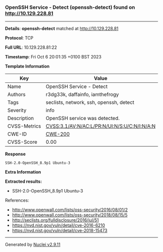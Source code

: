 ### OpenSSH Service - Detect (openssh-detect) found on http://10.129.228.81

----
**Details**: **openssh-detect** matched at http://10.129.228.81

**Protocol**: TCP

**Full URL**: 10.129.228.81:22

**Timestamp**: Fri Oct 6 20:01:35 +0100 BST 2023

**Template Information**

| Key | Value |
| --- | --- |
| Name | OpenSSH Service - Detect |
| Authors | r3dg33k, daffainfo, iamthefrogy |
| Tags | seclists, network, ssh, openssh, detect |
| Severity | info |
| Description | OpenSSH service was detected.<br> |
| CVSS-Metrics | [CVSS:3.1/AV:N/AC:L/PR:N/UI:N/S:U/C:N/I:N/A:N](https://www.first.org/cvss/calculator/3.1#CVSS:3.1/AV:N/AC:L/PR:N/UI:N/S:U/C:N/I:N/A:N) |
| CWE-ID | [CWE-200](https://cwe.mitre.org/data/definitions/200.html) |
| CVSS-Score | 0.00 |

**Response**
```http
SSH-2.0-OpenSSH_8.9p1 Ubuntu-3

```

**Extra Information**

**Extracted results:**

- SSH-2.0-OpenSSH_8.9p1 Ubuntu-3


References: 
- http://www.openwall.com/lists/oss-security/2016/08/01/2
- http://www.openwall.com/lists/oss-security/2018/08/15/5
- http://seclists.org/fulldisclosure/2016/jul/51
- https://nvd.nist.gov/vuln/detail/cve-2016-6210
- https://nvd.nist.gov/vuln/detail/cve-2018-15473

----

Generated by [Nuclei v2.9.11](https://github.com/projectdiscovery/nuclei)